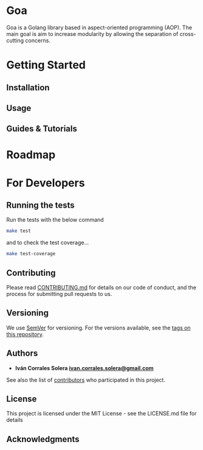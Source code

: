 # Goa

Goa is a Golang library based in aspect-oriented programming (AOP).
The main goal is aim to increase modularity by allowing the separation of cross-cutting concerns.

# Getting Started

## Installation

## Usage

## Guides & Tutorials


# Roadmap


# For Developers

## Running the tests

Run the tests with the below command

```bash
make test
```

and to check the test coverage... 

```bash
make test-coverage
``` 

## Contributing

Please read [CONTRIBUTING.md](https://gist.github.com/PurpleBooth/b24679402957c63ec426) for details on our code of conduct, and the process for submitting pull requests to us.

## Versioning
    
We use [SemVer](http://semver.org/) for versioning. For the versions available, see the [tags on this repository](https://github.com/wesovilabs/goa/tags).

## Authors

- **Iván Corrales Solera <ivan.corrales.solera@gmail.com>** 

See also the list of [contributors](https://github.com/wesovilabs/goa/contributors) who participated in this project.

## License

This project is licensed under the MIT License - see the LICENSE.md file for details

## Acknowledgments
